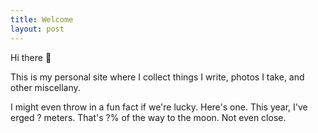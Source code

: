 ```yaml
---
title: Welcome
layout: post
---
```


Hi there <span class="emoji">🙋</span> 

This is my personal site where I collect things I write, photos I take, and other miscellany. 

I might even throw in a fun fact if we're lucky. Here's one. This year, I've erged <span id="ergMeters">?</span> meters. That's <span id="moonPercent">?</span>% of the way to the moon. Not even close.

<script>
    // Congrats, you've subscribed to moon facts.
    const DISTANCE_TO_MOON_M = 384400000;

    function replaceErgingMeters(data) {
        const ergMeters = data['season_erg_meters'];
        document.getElementById('ergMeters').innerHTML = ergMeters.toLocaleString();
        document.getElementById('moonPercent').innerHTML = parseFloat(ergMeters / DISTANCE_TO_MOON_M * 100).toFixed(4);
    }

    fetch('/api/erging/season_meters.json')
        .then(response => response.json())
        .then(json => replaceErgingMeters(json))
</script>